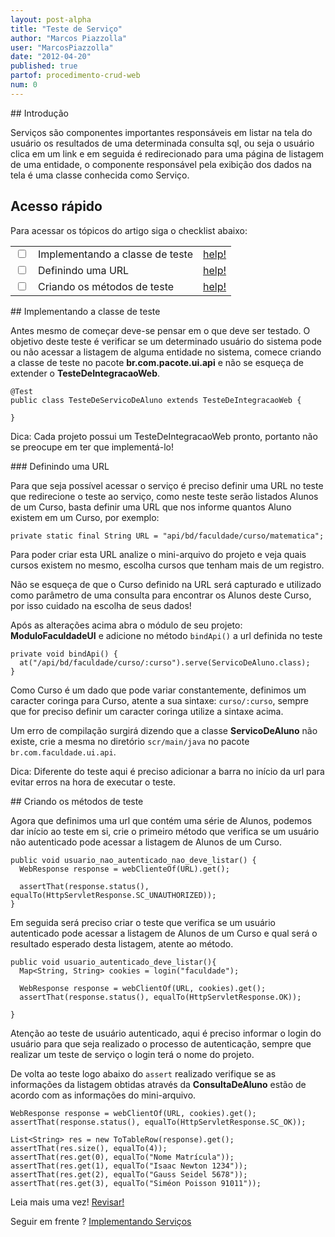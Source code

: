 ```yaml
---
layout: post-alpha
title: "Teste de Serviço"
author: "Marcos Piazzolla"
user: "MarcosPiazzolla"
date: "2012-04-20"
published: true
partof: procedimento-crud-web
num: 0
---
```


##<a id="topo"> </a> Introdução

Serviços são componentes importantes responsáveis em listar na tela do usuário  os resultados de
uma determinada consulta sql, ou seja o usuário clica em um link e em seguida é redirecionado para
uma página de listagem de uma entidade, o componente responsável pela exibição dos dados na tela é
uma classe conhecida como Serviço.

## Acesso rápido

Para acessar os tópicos do artigo siga o checklist abaixo:

<table class="table table-bordered">
  <tr>
    <td class="tac col2em">
      <a id="topo_0_0"><input type="checkbox" /></a>
    </td>
    <td>
      Implementando a classe de teste
    </td>
    <td>
      <a href="#0_0">help!</a>
    </td>    
  </tr>
  <tr>
    <td class="tac col2em">
      <a id="topo_0_1"><input type="checkbox" /></a>
    </td>
    <td>
      Definindo uma URL
    </td>
    <td>
      <a href="#0_1">help!</a>
    </td>
  </tr>
  <tr>
    <td class="tac col2em">
      <a id="topo_0_1"><input type="checkbox" /></a>
    </td>
    <td>
      Criando os métodos de teste
    </td>
    <td>
      <a href="#0_2">help!</a>
    </td>
  </tr>
</table>

##<a id="0_0"> </a> Implementando a classe de teste

Antes mesmo de começar deve-se pensar em o que deve ser testado. O objetivo deste teste é verificar
se um determinado usuário do sistema pode ou não acessar a listagem de alguma entidade no sistema,
comece criando a classe de teste no pacote __br.com.pacote.ui.api__ e não se esqueça de extender o
__TesteDeIntegracaoWeb__.

	@Test
	public class TesteDeServicoDeAluno extends TesteDeIntegracaoWeb {
		
	}
<div class="alert alert warning">
	Dica: Cada projeto possui um TesteDeIntegracaoWeb pronto, portanto não se preocupe em ter que
	implementá-lo!
</div>

###<a id="0_1"> </a> Definindo uma URL

Para que seja possível acessar o serviço é preciso definir uma URL no teste que redirecione o teste
ao serviço, como neste teste serão listados Alunos de um Curso, basta definir uma URL que nos 
informe quantos Aluno existem em um Curso, por exemplo:

	private static final String URL = "api/bd/faculdade/curso/matematica";

Para poder criar esta URL analize o mini-arquivo do projeto e veja quais cursos existem no mesmo,
escolha cursos que tenham mais de um registro.

<div class="alert alert warning">
	Não se esqueça de que o Curso definido na URL será 	capturado e utilizado como parâmetro de uma
	consulta para encontrar os Alunos deste Curso, por isso cuidado na escolha de seus dados!
</div>

Após as alterações acima abra o módulo de seu projeto: __ModuloFaculdadeUI__ e adicione no método 
`bindApi()` a url definida no teste

	private void bindApi() {
	  at("/api/bd/faculdade/curso/:curso").serve(ServicoDeAluno.class);
	}

Como Curso é um dado que pode variar constantemente, definimos um caracter coringa para Curso, atente
a sua sintaxe: `curso/:curso`, sempre que for preciso definir um caracter coringa utilize a sintaxe 
acima.

Um erro de compilação surgirá dizendo que a classe __ServicoDeAluno__ não existe, crie a mesma no
diretório `scr/main/java` no pacote `br.com.faculdade.ui.api`.

<div class="alert alert warning">
	Dica: Diferente do teste aqui é preciso adicionar a barra no início da url para evitar erros na
	hora de executar o teste.
</div>

##<a id="0_2"> </a> Criando os métodos de teste

Agora que definimos uma url que contém uma série de Alunos, podemos dar início ao teste em si, crie
o primeiro método que verifica se um usuário não autenticado pode acessar a listagem de Alunos de um
Curso.

	public void usuario_nao_autenticado_nao_deve_listar() {
	  WebResponse response = webClienteOf(URL).get();
	  
	  assertThat(response.status(), equalTo(HttpServletResponse.SC_UNAUTHORIZED));
	}

Em seguida será preciso criar o teste que verifica se um usuário autenticado pode acessar a listagem
de Alunos de um Curso e qual será o resultado esperado desta listagem, atente ao método.

	public void usuario_autenticado_deve_listar(){
	  Map<String, String> cookies = login("faculdade");
	  
	  WebResponse response = webClientOf(URL, cookies).get();
	  assertThat(response.status(), equalTo(HttpServletResponse.OK));
	  
	}

Atenção ao teste de usuário autenticado, aqui é preciso informar o login do usuário para que seja 
realizado o processo de autenticação, sempre que realizar um teste de serviço o login terá o nome
do projeto.

De volta ao teste logo abaixo do `assert` realizado verifique se as informações da listagem obtidas
através da __ConsultaDeAluno__ estão de acordo com as informações do mini-arquivo.

    WebResponse response = webClientOf(URL, cookies).get();
    assertThat(response.status(), equalTo(HttpServletResponse.SC_OK));

	List<String> res = new ToTableRow(response).get();
	assertThat(res.size(), equalTo(4));
	assertThat(res.get(0), equalTo("Nome Matrícula"));
	assertThat(res.get(1), equalTo("Isaac Newton 1234"));
	assertThat(res.get(2), equalTo("Gauss Seidel 5678"));
	assertThat(res.get(3), equalTo("Siméon Poisson 91011"));

<p>Leia mais uma vez! <a href="#topo" class="btn btn-warning">Revisar!</a></p>

<p> Seguir em frente ? <a href="{{ site.baseurl }}/procedimento/crud-web/01-implementando-servico.html" 
class="btn btn-success">Implementando Serviços</a></p> 